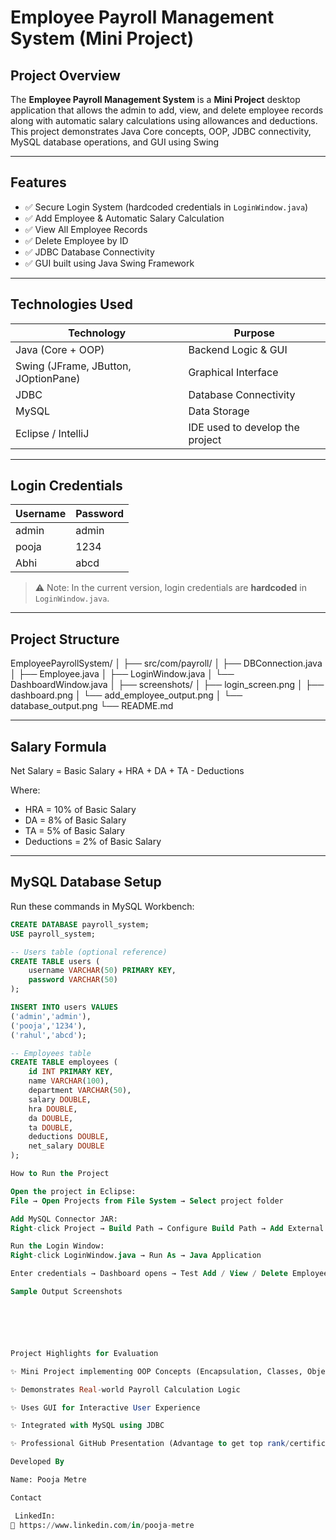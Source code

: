 # Employee Payroll Management System (Mini Project)

## Project Overview
The **Employee Payroll Management System** is a **Mini Project** desktop application that allows the admin to add, view, and delete employee records along with automatic salary calculations using allowances and deductions.  
This project demonstrates Java Core concepts, OOP, JDBC connectivity, MySQL database operations, and GUI using Swing 

---

## Features
- ✅ Secure Login System (hardcoded credentials in `LoginWindow.java`)  
- ✅ Add Employee & Automatic Salary Calculation  
- ✅ View All Employee Records  
- ✅ Delete Employee by ID  
- ✅ JDBC Database Connectivity  
- ✅ GUI built using Java Swing Framework  

---

## Technologies Used

| Technology | Purpose |
|------------|---------|
| Java (Core + OOP) | Backend Logic & GUI |
| Swing (JFrame, JButton, JOptionPane) | Graphical Interface |
| JDBC | Database Connectivity |
| MySQL | Data Storage |
| Eclipse / IntelliJ | IDE used to develop the project |

---

## Login Credentials
| Username | Password |
|----------|---------|
| admin    | admin   |
| pooja    | 1234    |
| Abhi     | abcd    |

> ⚠️ Note: In the current version, login credentials are **hardcoded** in `LoginWindow.java`.

---

## Project Structure

EmployeePayrollSystem/
│
├── src/com/payroll/
│ ├── DBConnection.java
│ ├── Employee.java
│ ├── LoginWindow.java
│ └── DashboardWindow.java
│
├── screenshots/
│ ├── login_screen.png
│ ├── dashboard.png
│ └── add_employee_output.png
│ └── database_output.png
└── README.md


---

## Salary Formula


Net Salary = Basic Salary + HRA + DA + TA - Deductions


Where:  
- HRA = 10% of Basic Salary  
- DA  = 8% of Basic Salary  
- TA  = 5% of Basic Salary  
- Deductions = 2% of Basic Salary  

---

## MySQL Database Setup

Run these commands in MySQL Workbench:

```sql
CREATE DATABASE payroll_system;
USE payroll_system;

-- Users table (optional reference)
CREATE TABLE users (
    username VARCHAR(50) PRIMARY KEY,
    password VARCHAR(50)
);

INSERT INTO users VALUES
('admin','admin'),
('pooja','1234'),
('rahul','abcd');

-- Employees table
CREATE TABLE employees (
    id INT PRIMARY KEY,
    name VARCHAR(100),
    department VARCHAR(50),
    salary DOUBLE,
    hra DOUBLE,
    da DOUBLE,
    ta DOUBLE,
    deductions DOUBLE,
    net_salary DOUBLE
);

How to Run the Project

Open the project in Eclipse:
File → Open Projects from File System → Select project folder

Add MySQL Connector JAR:
Right-click Project → Build Path → Configure Build Path → Add External JAR → Select mysql-connector.jar

Run the Login Window:
Right-click LoginWindow.java → Run As → Java Application

Enter credentials → Dashboard opens → Test Add / View / Delete Employee

Sample Output Screenshots






Project Highlights for Evaluation

✨ Mini Project implementing OOP Concepts (Encapsulation, Classes, Objects)

✨ Demonstrates Real-world Payroll Calculation Logic

✨ Uses GUI for Interactive User Experience

✨ Integrated with MySQL using JDBC

✨ Professional GitHub Presentation (Advantage to get top rank/certificate)

Developed By

Name: Pooja Metre

Contact

 LinkedIn:
🔗 https://www.linkedin.com/in/pooja-metre

